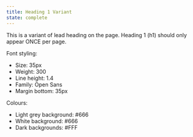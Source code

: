 ```yaml
---
title: Heading 1 Variant
state: complete
---
```


This is a variant of lead heading on the page. Heading 1 (h1) should only appear ONCE per page.

Font styling:
- Size: 35px
- Weight: 300
- Line height: 1.4
- Family: Open Sans
- Margin bottom: 35px

Colours:
- Light grey background: #666
- White background: #666
- Dark backgrounds: #FFF